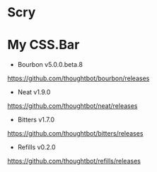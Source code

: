 # Scry


# My CSS.Bar

- Bourbon v5.0.0.beta.8

https://github.com/thoughtbot/bourbon/releases

- Neat v1.9.0

https://github.com/thoughtbot/neat/releases

- Bitters v1.7.0

https://github.com/thoughtbot/bitters/releases

- Refills v0.2.0

https://github.com/thoughtbot/refills/releases

